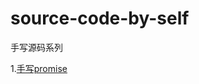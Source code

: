 # source-code-by-self
手写源码系列

1.[手写promise](https://github.com/wt-maker/source-code-by-self/blob/main/promise/MyPromise.js)
